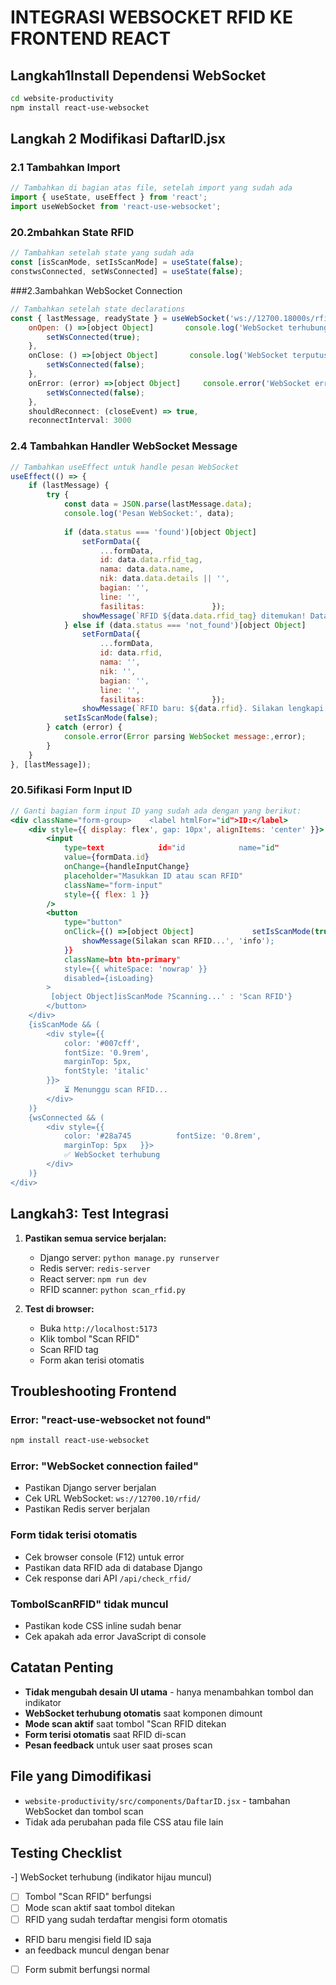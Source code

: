 # INTEGRASI WEBSOCKET RFID KE FRONTEND REACT

## Langkah1Install Dependensi WebSocket

```bash
cd website-productivity
npm install react-use-websocket
```

## Langkah 2 Modifikasi DaftarID.jsx

### 2.1 Tambahkan Import
```jsx
// Tambahkan di bagian atas file, setelah import yang sudah ada
import { useState, useEffect } from 'react';
import useWebSocket from 'react-use-websocket';
```

### 20.2mbahkan State RFID
```jsx
// Tambahkan setelah state yang sudah ada
const [isScanMode, setIsScanMode] = useState(false);
constwsConnected, setWsConnected] = useState(false);
```

###2.3ambahkan WebSocket Connection
```jsx
// Tambahkan setelah state declarations
const { lastMessage, readyState } = useWebSocket('ws://12700.18000s/rfid/', {
    onOpen: () =>[object Object]       console.log('WebSocket terhubung');
        setWsConnected(true);
    },
    onClose: () =>[object Object]       console.log('WebSocket terputus');
        setWsConnected(false);
    },
    onError: (error) =>[object Object]     console.error('WebSocket error:, error);
        setWsConnected(false);
    },
    shouldReconnect: (closeEvent) => true,
    reconnectInterval: 3000
```

### 2.4 Tambahkan Handler WebSocket Message
```jsx
// Tambahkan useEffect untuk handle pesan WebSocket
useEffect(() => {
    if (lastMessage) {
        try {
            const data = JSON.parse(lastMessage.data);
            console.log('Pesan WebSocket:', data);
            
            if (data.status === 'found')[object Object]                // Data RFID ditemukan
                setFormData({
                    ...formData,
                    id: data.data.rfid_tag,
                    nama: data.data.name,
                    nik: data.data.details || '',
                    bagian: '',
                    line: '',
                    fasilitas:               });
                showMessage(`RFID ${data.data.rfid_tag} ditemukan! Data terisi otomatis.`, 'success');
            } else if (data.status === 'not_found')[object Object]                // RFID baru
                setFormData({
                    ...formData,
                    id: data.rfid,
                    nama: '',
                    nik: '',
                    bagian: '',
                    line: '',
                    fasilitas:               });
                showMessage(`RFID baru: ${data.rfid}. Silakan lengkapi data.`, 'info);     }
            setIsScanMode(false);
        } catch (error) {
            console.error(Error parsing WebSocket message:,error);
        }
    }
}, [lastMessage]);
```

### 20.5ifikasi Form Input ID
```jsx
// Ganti bagian form input ID yang sudah ada dengan yang berikut:
<div className="form-group>    <label htmlFor="id">ID:</label>
    <div style={{ display: flex', gap: 10px', alignItems: 'center' }}>
        <input
            type=text            id="id            name="id"
            value={formData.id}
            onChange={handleInputChange}
            placeholder="Masukkan ID atau scan RFID"
            className="form-input"
            style={{ flex: 1 }}
        />
        <button
            type="button"
            onClick={() =>[object Object]             setIsScanMode(true);
                showMessage(Silakan scan RFID...', 'info');
            }}
            className=btn btn-primary"
            style={{ whiteSpace: 'nowrap' }}
            disabled={isLoading}
        >
         [object Object]isScanMode ?Scanning...' : 'Scan RFID'}
        </button>
    </div>
    {isScanMode && (
        <div style={{
            color: '#007cff', 
            fontSize: '0.9rem', 
            marginTop: 5px,
            fontStyle: 'italic'
        }}>
            ⏳ Menunggu scan RFID...
        </div>
    )}
    {wsConnected && (
        <div style={{
            color: '#28a745          fontSize: '0.8rem', 
            marginTop: 5px   }}>
            ✅ WebSocket terhubung
        </div>
    )}
</div>
```

## Langkah3: Test Integrasi

1. **Pastikan semua service berjalan:**
   - Django server: `python manage.py runserver`
   - Redis server: `redis-server`
   - React server: `npm run dev`
   - RFID scanner: `python scan_rfid.py`

2. **Test di browser:**
   - Buka `http://localhost:5173`
   - Klik tombol "Scan RFID"
   - Scan RFID tag
   - Form akan terisi otomatis

## Troubleshooting Frontend

### Error: "react-use-websocket not found"
```bash
npm install react-use-websocket
```

### Error: "WebSocket connection failed"
- Pastikan Django server berjalan
- Cek URL WebSocket: `ws://12700.10/rfid/`
- Pastikan Redis server berjalan

### Form tidak terisi otomatis
- Cek browser console (F12) untuk error
- Pastikan data RFID ada di database Django
- Cek response dari API `/api/check_rfid/`

### TombolScanRFID" tidak muncul
- Pastikan kode CSS inline sudah benar
- Cek apakah ada error JavaScript di console

## Catatan Penting

- **Tidak mengubah desain UI utama** - hanya menambahkan tombol dan indikator
- **WebSocket terhubung otomatis** saat komponen dimount
- **Mode scan aktif** saat tombol "Scan RFID ditekan
- **Form terisi otomatis** saat RFID di-scan
- **Pesan feedback** untuk user saat proses scan

## File yang Dimodifikasi

- `website-productivity/src/components/DaftarID.jsx` - tambahan WebSocket dan tombol scan
- Tidak ada perubahan pada file CSS atau file lain

## Testing Checklist

-] WebSocket terhubung (indikator hijau muncul)
- [ ] Tombol "Scan RFID" berfungsi
- [ ] Mode scan aktif saat tombol ditekan
- [ ] RFID yang sudah terdaftar mengisi form otomatis
-  RFID baru mengisi field ID saja
- an feedback muncul dengan benar
- [ ] Form submit berfungsi normal 